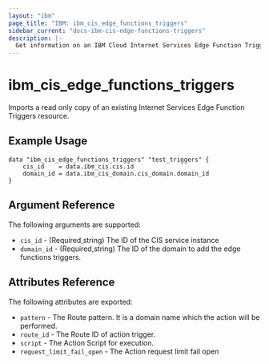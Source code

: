 ```yaml
---
layout: "ibm"
page_title: "IBM: ibm_cis_edge_functions_triggers"
sidebar_current: "docs-ibm-cis-edge-functions-triggers"
description: |-
  Get information on an IBM Cloud Internet Services Edge Function Triggers.
---
```


# ibm_cis_edge_functions_triggers

Imports a read only copy of an existing Internet Services Edge Function Triggers resource.

## Example Usage

```hcl
data "ibm_cis_edge_functions_triggers" "test_triggers" {
    cis_id    = data.ibm_cis.cis.id
    domain_id = data.ibm_cis_domain.cis_domain.domain_id
}
```

## Argument Reference

The following arguments are supported:

- `cis_id` - (Required,string) The ID of the CIS service instance
- `domain_id` - (Required,string) The ID of the domain to add the edge functions triggers.

## Attributes Reference

The following attributes are exported:

- `pattern` - The Route pattern. It is a domain name which the action will be performed.
- `route_id` - The Route ID of action trigger.
- `script` - The Action Script for execution.
- `request_limit_fail_open` - The Action request limit fail open
